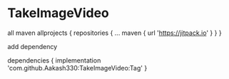 # TakeImageVideo

all maven
allprojects {
		repositories {
			...
			maven { url 'https://jitpack.io' }
		}
	}
  
  
  
  add dependency
  
  dependencies {
	        implementation 'com.github.Aakash330:TakeImageVideo:Tag'
	}
